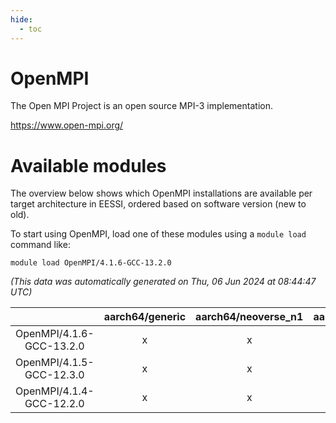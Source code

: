 ```yaml
---
hide:
  - toc
---
```


OpenMPI
=======


The Open MPI Project is an open source MPI-3 implementation.

https://www.open-mpi.org/
# Available modules


The overview below shows which OpenMPI installations are available per target architecture in EESSI, ordered based on software version (new to old).

To start using OpenMPI, load one of these modules using a `module load` command like:

```shell
module load OpenMPI/4.1.6-GCC-13.2.0
```

*(This data was automatically generated on Thu, 06 Jun 2024 at 08:44:47 UTC)*  

| |aarch64/generic|aarch64/neoverse_n1|aarch64/neoverse_v1|x86_64/generic|x86_64/amd/zen2|x86_64/amd/zen3|x86_64/intel/haswell|x86_64/intel/skylake_avx512|
| :---: | :---: | :---: | :---: | :---: | :---: | :---: | :---: | :---: |
|OpenMPI/4.1.6-GCC-13.2.0|x|x|x|x|x|x|x|x|
|OpenMPI/4.1.5-GCC-12.3.0|x|x|x|x|x|x|x|x|
|OpenMPI/4.1.4-GCC-12.2.0|x|x|x|x|x|x|x|x|
